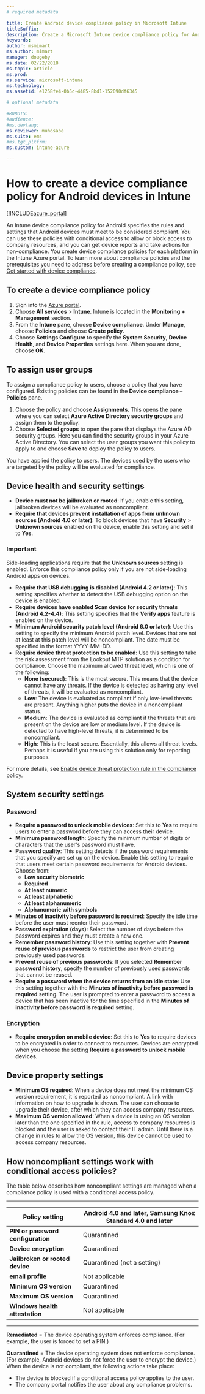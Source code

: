 ```yaml
---
# required metadata

title: Create Android device compliance policy in Microsoft Intune
titleSuffix:
description: Create a Microsoft Intune device compliance policy for Android devices so you can specify requirements that a device must meet to be compliant.
keywords:
author: msmimart
ms.author: mimart
manager: dougeby
ms.date: 02/22/2018
ms.topic: article
ms.prod:
ms.service: microsoft-intune
ms.technology:
ms.assetid: e1258fe4-0b5c-4485-8bd1-152090df6345

# optional metadata

#ROBOTS:
#audience:
#ms.devlang:
ms.reviewer: muhosabe
ms.suite: ems
#ms.tgt_pltfrm:
ms.custom: intune-azure

---
```


# How to create a device compliance policy for Android devices in Intune


[!INCLUDE[azure_portal](./includes/azure_portal.md)]

An Intune device compliance policy for Android specifies the rules and settings that Android devices must meet to be considered compliant. You can use these policies with conditional access to allow or block access to company resources, and you can get device reports and take actions for non-compliance. You create device compliance policies for each platform in the Intune Azure portal. To learn more about compliance policies and the prerequisites you need to address before creating a compliance policy, see [Get started with device compliance](device-compliance-get-started.md).

## To create a device compliance policy

1. Sign into the [Azure portal](https://portal.azure.com).
2. Choose **All services** > **Intune**. Intune is located in the **Monitoring + Management** section.
1. From the **Intune** pane, choose **Device compliance**. Under **Manage**, choose **Policies** and choose **Create policy**.
3. Choose **Settings Configure** to specify the **System Security**, **Device Health**, and **Device Properties** settings here. When you are done, choose **OK**.

<!--- 4. Choose **Actions for noncompliance** to say what actions should happen when a device is determined as noncompliant based on the configured settings in this policy.
5. In the **Actions for noncompliance** pane, choose **Add** to create a new action.  The action parameters pane allows you to specify the action, email recipients that should receive the notification in addition to the user of the device, and the content of the notification that you want to send.
6. The message template option allows you to create several custom emails depending on when the action is set to take. For example, you can create a message for notifications that are sent for the first time and a different message for final warning before access is blocked. The custom messages that you create can be used for all your device compliance policy.
7. Specify the **Grace period** which determines when that action to take place.  For example, you may want to send a notification as soon as the device is evaluated as noncompliant, but allow some time before enforcing the conditional access policy to block access to company resources like SharePoint online.
8. Choose **Add** to finish creating the action.
9. You can create multiple actions and the sequence in which they should occur. Choose **OK** when you are finished creating all the actions.--->

## To assign user groups

To assign a compliance policy to users, choose a policy that you have configured. Existing policies can be found in the **Device compliance – Policies** pane.

1. Choose the policy and choose **Assignments**. This opens the pane where you can select **Azure Active Directory security groups** and assign them to the policy.
2. Choose **Selected groups** to open the pane that displays the Azure AD security groups. Here you can find the security groups in your Azure Active Directory.  You can select the user groups you want this policy to apply to and choose **Save** to deploy the policy to users.

You have applied the policy to users.  The devices used by the users who are targeted by the policy will be evaluated for compliance.

<!---##  Compliance policy settings--->

## Device health and security settings

- **Device must not be jailbroken or rooted**: If you enable this setting, jailbroken devices will be evaluated as noncompliant.
- **Require that devices prevent installation of apps from unknown sources (Android 4.0 or later)**: To block devices that have **Security** > **Unknown sources** enabled on the device, enable this setting and set it to **Yes**.

### Important

Side-loading applications require that the **Unknown sources** setting is enabled. Enforce this compliance policy only if you are not side-loading Android apps on devices.

- **Require that USB debugging is disabled (Android 4.2 or later)**: This setting specifies whether to detect the USB debugging option on the device is enabled.
- **Require devices have enabled Scan device for security threats (Android 4.2-4.4)**: This setting specifies that the **Verify apps** feature is enabled on the device.
- **Minimum Android security patch level (Android 6.0 or later)**: Use this setting to specify the minimum Android patch level. Devices that are not at least at this patch level will be noncompliant. The date must be specified in the format YYYY-MM-DD.
- **Require device threat protection to be enabled**: Use this setting to take the risk assessment from the Lookout MTP solution as a condition for compliance. Choose the maximum allowed threat level, which is one of the following:
  - **None (secured)**: This is the most secure. This means that the device cannot have any threats. If the device is detected as having any level of threats, it will be evaluated as noncompliant.
  - **Low**: The device is evaluated as compliant if only low-level threats are present. Anything higher puts the device in a noncompliant status.
  - **Medium**: The device is evaluated as compliant if the threats that are present on the device are low or medium level. If the device is detected to have high-level threats, it is determined to be noncompliant.
  - **High**: This is the least secure. Essentially, this allows all threat levels. Perhaps it is useful if you are using this solution only for reporting purposes.

For more details, see [Enable device threat protection rule in the compliance policy](https://docs.microsoft.com/intune-classic/deploy-use/enable-device-threat-protection-rule-in-compliance-policy).

## System security settings

### Password

- **Require a password to unlock mobile devices**: Set this to **Yes** to require users to enter a password before they can access their device.
- **Minimum password length**: Specify the minimum number of digits or characters that the user&#39;s password must have.
- **Password quality**: This setting detects if the password requirements that you specify are set up on the device. Enable this setting to require that users meet certain password requirements for Android devices. Choose from:
  - **Low security biometric**
  - **Required**
  - **At least numeric**
  - **At least alphabetic**
  - **At least alphanumeric**
  - **Alphanumeric with symbols**
- **Minutes of inactivity before password is required**: Specify the idle time before the user must reenter their password.
- **Password expiration (days)**: Select the number of days before the password expires and they must create a new one.
- **Remember password history**: Use this setting together with **Prevent reuse of previous passwords** to restrict the user from creating previously used passwords.
- **Prevent reuse of previous passwords**: If you selected **Remember password history**, specify the number of previously used passwords that cannot be reused.
- **Require a password when the device returns from an idle state**: Use this setting together with the **Minutes of inactivity before password is required** setting. The user is prompted to enter a password to access a device that has been inactive for the time specified in the **Minutes of inactivity before password is required** setting.

### Encryption

- **Require encryption on mobile device**: Set this to **Yes** to require devices to be encrypted in order to connect to resources. Devices are encrypted when you choose the setting **Require a password to unlock mobile devices**.

## Device property settings

- **Minimum OS required**: When a device does not meet the minimum OS version requirement, it is reported as noncompliant. A link with information on how to upgrade is shown. The user can choose to upgrade their device, after which they can access company resources.
- **Maximum OS version allowed**: When a device is using an OS version later than the one specified in the rule, access to company resources is blocked and the user is asked to contact their IT admin. Until there is a change in rules to allow the OS version, this device cannot be used to access company resources.

## How noncompliant settings work with conditional access policies?

The table below describes how noncompliant settings are managed when a compliance policy is used with a conditional access policy.

--------------------

|**Policy setting**| **Android 4.0 and later, Samsung Knox Standard 4.0 and later** |
| --- | ----|
| **PIN or password configuration** |  Quarantined |
| **Device encryption** | Quarantined |
| **Jailbroken or rooted device** | Quarantined (not a setting) |
| **email profile** | Not applicable |
| **Minimum OS version** | Quarantined |
| **Maximum OS version** |   Quarantined |
| **Windows health attestation** | Not applicable |

--------------------------

**Remediated** = The device operating system enforces compliance. (For example, the user is forced to set a PIN.)

**Quarantined** = The device operating system does not enforce compliance. (For example, Android devices do not force the user to encrypt the device.) When the device is not compliant, the following actions take place:

- The device is blocked if a conditional access policy applies to the user.
- The company portal notifies the user about any compliance problems.

<!--- ## Next steps

[How to monitor device compliance](device-compliance-monitor.md)--->

